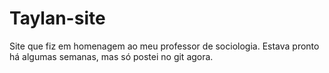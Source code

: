 # Taylan-site
Site que fiz em homenagem ao meu professor de sociologia. Estava pronto há algumas semanas, mas só postei no git agora.
